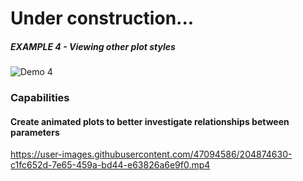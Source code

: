 # Under construction...

##### EXAMPLE 4 - Viewing other plot styles
![Demo 4](https://user-images.githubusercontent.com/47094586/202838317-3fc4cb9e-1dcc-48d2-9c26-e4289f1f3ae7.gif)

### Capabilities
#### Create animated plots to better investigate relationships between parameters
https://user-images.githubusercontent.com/47094586/204874630-c1fc652d-7e65-459a-bd44-e63826a6e9f0.mp4

